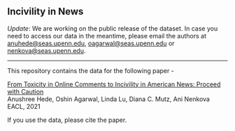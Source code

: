 # 

## Incivility in News

*Update*: We are working on the public release of the dataset. In case you need to access our data in the meantime, please email the authors at anuhede@seas.upenn.edu, oagarwal@seas.upenn.edu or nenkova@seas.upenn.edu.

---

This repository contains the data for the following paper -

[From Toxicity in Online Comments to Incivility in American News: Proceed with Caution](https://arxiv.org/abs/2102.03671)      
Anushree Hede, Oshin Agarwal, Linda Lu, Diana C. Mutz, Ani Nenkova
EACL, 2021

If you use the data, please cite the paper.

